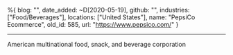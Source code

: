 %{
  blog: "",
  date_added: ~D[2020-05-19],
  github: "",
  industries: ["Food/Beverages"],
  locations: ["United States"],
  name: "PepsiCo Ecommerce",
  old_id: 585,
  url: "https://www.pepsico.com/"
}

---

American multinational food, snack, and beverage corporation
